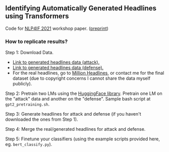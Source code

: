 ## Identifying Automatically Generated Headlines using Transformers

Code for [NLP4IF 2021](http://www.netcopia.net/nlp4if/) workshop paper. ([preprint](https://arxiv.org/abs/2009.13375))

### How to replicate results?

Step 1: Download Data.
  * [Link to generated headlines data (attack).](https://drive.google.com/file/d/1pGNqrQmNxIlKDQYux9mCip-H-bSsreSY/view?usp=sharing)
  * [Link to generated headlines data (defense).](https://drive.google.com/file/d/1y_zFKSpJ2CTRnSoUq7cz3q4Ir-bERKVl/view?usp=sharing)
  * For the real headlines, go to [Million Headlines](https://www.kaggle.com/therohk/million-headlines), or contact me for the final dataset (due to copyright concerns I cannot share the data myself publicly).

Step 2: Pretrain two LMs using the [HuggingFace library](https://github.com/huggingface/transformers/tree/master/examples/language-modeling). Pretrain one LM on the "attack" data and another on the "defense". Sample bash script at `gpt2_pretraining.sh`.

Step 3: Generate headlines for attack and defense (if you haven't downloaded the ones from Step 1).

Step 4: Merge the real/generated headlines for attack and defense.

Step 5: Finetune your classifiers (using the example scripts provided here, eg. `bert_classify.py`).
